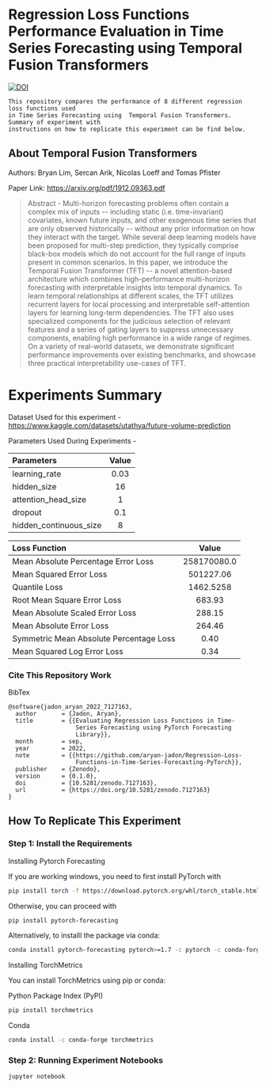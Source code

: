 # Regression Loss Functions Performance Evaluation in Time Series Forecasting using Temporal Fusion Transformers
[![DOI](https://zenodo.org/badge/539733786.svg)](https://zenodo.org/badge/latestdoi/539733786)

```
This repository compares the performance of 8 different regression loss functions used 
in Time Series Forecasting using  Temporal Fusion Transformers. Summary of experiment with 
instructions on how to replicate this experiment can be find below.
```

## About Temporal Fusion Transformers
Authors: Bryan Lim, Sercan Arik, Nicolas Loeff and Tomas Pfister

Paper Link: https://arxiv.org/pdf/1912.09363.pdf 

> Abstract - Multi-horizon forecasting problems often contain a complex mix of inputs -- including static (i.e. time-invariant) 
> covariates, known future inputs, and other exogenous time series that are only observed historically -- without any 
> prior information on how they interact with the target. While several deep learning models have been proposed for 
> multi-step prediction, they typically comprise black-box models which do not account for the full range of inputs 
> present in common scenarios. In this paper, we introduce the Temporal Fusion Transformer (TFT) -- a novel 
> attention-based architecture which combines high-performance multi-horizon forecasting with interpretable insights 
> into temporal dynamics. To learn temporal relationships at different scales, the TFT utilizes recurrent layers for 
> local processing and interpretable self-attention layers for learning long-term dependencies. 
> The TFT also uses specialized components for the judicious selection of relevant features and a series of gating layers 
> to suppress unnecessary components, enabling high performance in a wide range of regimes. On a variety of real-world datasets, 
> we demonstrate significant performance improvements over existing benchmarks, and showcase three practical 
> interpretability use-cases of TFT.

# Experiments Summary
Dataset Used for this experiment - https://www.kaggle.com/datasets/utathya/future-volume-prediction

Parameters Used During Experiments -

| Parameters                                       | Value |
|:------------------------------------------------------|:-----:| 
| learning_rate                                         | 0.03  |
| hidden_size                                           |  16   |
| attention_head_size                                   |   1   |
| dropout                                               |  0.1  |
| hidden_continuous_size                                |  8    |


| Loss Function                                  |    Value    |
|:-----------------------------------------------|:-----------:| 
| Mean Absolute Percentage Error Loss            | 258170080.0 |
| Mean Squared Error Loss                        |  501227.06  |
| Quantile Loss                                  |  1462.5258  |
| Root Mean Square Error Loss                    |   683.93    |
| Mean Absolute Scaled Error Loss                |   288.15    |
| Mean Absolute Error Loss                       |   264.46    |
| Symmetric Mean Absolute Percentage Loss        |    0.40     |
| Mean Squared Log Error Loss                    |   0.34      |

### Cite This Repository Work

BibTex
```
@software{jadon_aryan_2022_7127163,
  author       = {Jadon, Aryan},
  title        = {{Evaluating Regression Loss Functions in Time- 
                   Series Forecasting using PyTorch Forecasting
                   Library}},
  month        = sep,
  year         = 2022,
  note         = {{https://github.com/aryan-jadon/Regression-Loss- 
                   Functions-in-Time-Series-Forecasting-PyTorch}},
  publisher    = {Zenodo},
  version      = {0.1.0},
  doi          = {10.5281/zenodo.7127163},
  url          = {https://doi.org/10.5281/zenodo.7127163}
}
```

## How To Replicate This Experiment

### Step 1: Install the Requirements

Installing Pytorch Forecasting 

If you are working windows, you need to first install PyTorch with
```bash
pip install torch -f https://download.pytorch.org/whl/torch_stable.html.
```

Otherwise, you can proceed with
```bash
pip install pytorch-forecasting
```

Alternatively, to installl the package via conda:
```bash
conda install pytorch-forecasting pytorch>=1.7 -c pytorch -c conda-forge
```

Installing TorchMetrics

You can install TorchMetrics using pip or conda:

Python Package Index (PyPI)
```bash
pip install torchmetrics
```

Conda
```bash
conda install -c conda-forge torchmetrics
```

### Step 2: Running Experiment Notebooks
```bash
jupyter notebook
```

